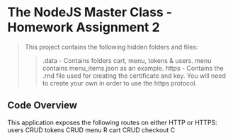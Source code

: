 # The NodeJS Master Class - Homework Assignment 2

> This project contains the following hidden folders and files:
>> .data - Contains folders cart, menu, tokens & users. menu contains menu_items.json as an example.
https - Contains the .rnd file used for creating the certificate and key. You will need to create your own in order to use the https protocol.

## Code Overview
This application exposes the following routes on either HTTP or HTTPS:
	users		CRUD
	tokens		CRUD
	menu		R
	cart		CRUD
	checkout	C
  
